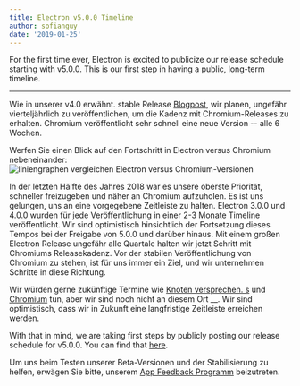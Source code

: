 ```yaml
---
title: Electron v5.0.0 Timeline
author: sofianguy
date: '2019-01-25'
---
```


For the first time ever, Electron is excited to publicize our release schedule starting with v5.0.0. This is our first step in having a public, long-term timeline.

---

Wie in unserer v4.0 erwähnt. stable Release [Blogpost](https://electronjs.org/blog/electron-4-0#whats-next), wir planen, ungefähr vierteljährlich zu veröffentlichen, um die Kadenz mit Chromium-Releases zu erhalten. Chromium veröffentlicht sehr schnell eine neue Version -- alle 6 Wochen.

Werfen Sie einen Blick auf den Fortschritt in Electron versus Chromium nebeneinander:
<img src="https://user-images.githubusercontent.com/2138661/51714676-db167080-1fea-11e9-8f10-fab1aa51993e.png" alt="liniengraphen vergleichen Electron versus Chromium-Versionen" />

In der letzten Hälfte des Jahres 2018 war es unsere oberste Priorität, schneller freizugeben und näher an Chromium aufzuholen. Es ist uns gelungen, uns an eine vorgegebene Zeitleiste zu halten. Electron 3.0.0 und 4.0.0 wurden für jede Veröffentlichung in einer 2-3 Monate Timeline veröffentlicht. Wir sind optimistisch hinsichtlich der Fortsetzung dieses Tempos bei der Freigabe von 5.0.0 und darüber hinaus. Mit einem großen Electron Release ungefähr alle Quartale halten wir jetzt Schritt mit Chromiums Releasekadenz. Vor der stabilen Veröffentlichung von Chromium zu stehen, ist für uns immer ein Ziel, und wir unternehmen Schritte in diese Richtung.

Wir würden gerne zukünftige Termine wie [Knoten versprechen. s](https://github.com/nodejs/Release) und [Chromium](https://chromiumdash.appspot.com/schedule) tun, aber wir sind noch nicht an diesem Ort __. Wir sind optimistisch, dass wir in Zukunft eine langfristige Zeitleiste erreichen werden.

With that in mind, we are taking first steps by publicly posting our release schedule for v5.0.0. You can find that [here](https://electronjs.org/docs/tutorial/electron-timelines).

Um uns beim Testen unserer Beta-Versionen und der Stabilisierung zu helfen, erwägen Sie bitte, unserem [App Feedback Programm](https://electronjs.org/blog/app-feedback-program) beizutreten.
